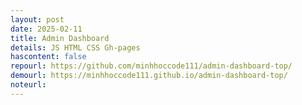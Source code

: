 ```yaml
---
layout: post
date: 2025-02-11
title: Admin Dashboard
details: JS HTML CSS Gh-pages
hascontent: false
repourl: https://github.com/minhhoccode111/admin-dashboard-top/
demourl: https://minhhoccode111.github.io/admin-dashboard-top/
noteurl:
---
```


